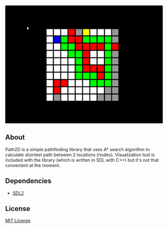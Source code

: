 <p align="center">
  <a href="#"><img src="https://github.com/iozsaygi/Path2D/blob/master/media/preview.gif"/></a>
</p>

## About
Path2D is a simple pathfinding library that uses A* search algorithm to calculate shortest path between 2 locations (nodes).
Visualization tool is included with the library (which is written in SDL with C++) but it's not that convenient at the moment.

## Dependencies
* [SDL2](https://www.libsdl.org/)

## License
[MIT License](https://github.com/iozsaygi/Path2D/blob/master/LICENSE)

